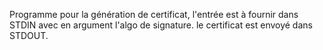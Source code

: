 Programme pour la génération de certificat, l'entrée est à fournir dans STDIN avec en argument l'algo de signature. le certificat est envoyé dans STDOUT.